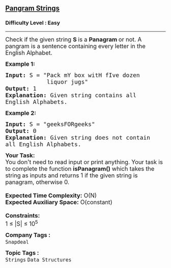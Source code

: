 <h2><a href="https://practice.geeksforgeeks.org/problems/pangram-strings3155/1">Pangram Strings</a></h2><h3>Difficulty Level : Easy</h3><hr><div class="problems_problem_content__Xm_eO"><p><span style="font-size:18px">Check if the given string <strong>S </strong>is a <strong>Panagram </strong>or not. A pangram is a sentence containing every letter in the English Alphabet.</span></p>

<p><strong><span style="font-size:18px">Example 1:</span></strong></p>

<pre><span style="font-size:18px"><strong>Input:</strong> S = "Pack mY box witH fIve dozen 
            liquor jugs"
<strong>Output:</strong> 1
<strong>Explanation:</strong> Given string contains all 
English Alphabets. </span></pre>

<p><strong><span style="font-size:18px">Example 2:</span></strong></p>

<pre><span style="font-size:18px"><strong>Input:</strong> S = "geeksFORgeeks"
<strong>Output:</strong> 0
<strong>Explanation:</strong> Given string does not contain 
all English Alphabets. </span></pre>

<p><span style="font-size:18px"><strong>Your Task:&nbsp;&nbsp;</strong><br>
You don't need to read input or print anything. Your task is to complete the function <strong>isPanagram()</strong>&nbsp;which takes the string<strong>&nbsp;</strong>as inputs and returns 1 if the given string is panagram, otherwise 0.<br>
<br>
<strong>Expected Time Complexity:</strong>&nbsp;O(N)<br>
<strong>Expected Auxiliary Space:</strong>&nbsp;O(constant)<br>
<br>
<strong>Constraints:</strong><br>
1 ≤ |S| ≤ 10<sup>5</sup></span></p>
</div><p><span style=font-size:18px><strong>Company Tags : </strong><br><code>Snapdeal</code>&nbsp;<br><p><span style=font-size:18px><strong>Topic Tags : </strong><br><code>Strings</code>&nbsp;<code>Data Structures</code>&nbsp;